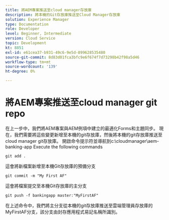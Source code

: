 ```yaml
---
title: 將AEM專案推送至cloud manager存放庫
description: 將本機的Git存放庫推送至Cloud Manager存放庫
solution: Experience Manager
type: Documentation
role: Developer
level: Beginner, Intermediate
version: Cloud Service
topic: Development
kt: 8851
exl-id: e61cea37-b931-49c6-9e5d-899628535480
source-git-commit: 8d83d01fca3bfc9e6f674f7d73298b42f98a5d46
workflow-type: tm+mt
source-wordcount: '139'
ht-degree: 0%

---
```


# 將AEM專案推送至cloud manager git repo

在上一步中，我們將AEM專案與AEM例項中建立的最適化Forms和主題同步。
現在，我們需要將這些變更新增至本機的git存放庫，然後將本機的git存放庫推送至cloud manager git存放庫。
開啟命令提示符並導航到c:\cloudmanager\aem-banking-app Execute the following commands

```
git add .
```

這會將新檔案新增至本機Git存放庫的預備分支

```
git commit -m "My First AF"
```

這會將檔案提交至本機Git存放庫的主分支

```
git push -f bankingapp master:"MyFirstAF"
```

在上述命令中，我們將主分支從本機的git存放庫推送至雲端管理員存放庫的MyFirstAF分支，該分支由封存應用程式易記名稱所識別。
